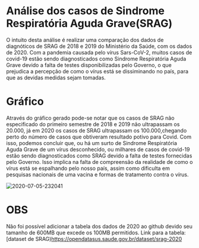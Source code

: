 # Análise dos casos de Sindrome Respiratória Aguda Grave(SRAG)

O intuito desta análise é realizar uma comparação dos dados de diagnóticos de SRAG de 2018 e 2019 do Ministério da Saúde, com os dados de 2020. Com a pandemia causada pelo vírus Sars-CoV-2, muitos casos de covid-19 estão sendo diagnosticados como Sindrome Respiratória Aguda Grave devido a falta de testes disponibilizadas pelo Governo, o que prejudica a percepção de como o vírus está se dissiminando no país, para que as devidas medidas sejam tomadas.

# Gráfico
Através do gráfico gerado pode-se notar que os casos de SRAG não especificado do primeiro semestre de 2018 e 2019 não ultrapassam os 20.000, já em 2020 os casos de SRAG ultrapassam os 100.000,chegando perto do número de casos que obtiveram resultado potivo para Covid. Com isso, podemos concluir que, ou há um surto de Sindrome Respiratória Aguda Grave de um vírus desconhecido, ou milhares de casos de covid-19 estão sendo diagnosticados como SRAG devido a falta de testes fornecidas pelo Governo. Isso implica na falta de compreensão da realidade de como o vírus está se espalhando pelo nosso país, assim como dificulta em pesquisas nacionais de uma vacina e formas de tratamento contra o vírus.

![2020-07-05-232041](https://user-images.githubusercontent.com/36762964/86549519-3d7cdb80-bf16-11ea-8d2c-47898663f1ef.png)

# OBS
Não foi possível adicionar a tabela dos dados de 2020 ao github devido seu tamanho de 600MB que excede os 100MB permitidos. 
Link para a tabela: [dataset de SRAG)https://opendatasus.saude.gov.br/dataset/srag-2020 
